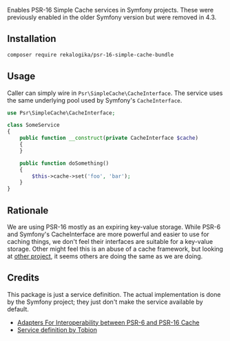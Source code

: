 Enables PSR-16 Simple Cache services in Symfony projects. These were previously
enabled in the older Symfony version but were removed in 4.3.

Installation
------------

```bash
composer require rekalogika/psr-16-simple-cache-bundle
```

Usage
-----

Caller can simply wire in `Psr\SimpleCache\CacheInterface`. The service uses
the same underlying pool used by Symfony's `CacheInterface`.

```php
use Psr\SimpleCache\CacheInterface;

class SomeService
{
    public function __construct(private CacheInterface $cache)
    {
    }

    public function doSomething()
    {
        $this->cache->set('foo', 'bar');
    }
}
```

Rationale
---------

We are using PSR-16 mostly as an expiring key-value storage. While PSR-6 and
Symfony's CacheInterface are more powerful and easier to use for caching things,
we don't feel their interfaces are suitable for a key-value storage. Other might
feel this is an abuse of a cache framework, but looking at [other
project](https://www.scrapbook.cash/), it seems others are doing the
same as we are doing.

Credits
-------

This package is just a service definition. The actual implementation is done by
the Symfony project; they just don't make the service available by default.

* [Adapters For Interoperability between PSR-6 and PSR-16 Cache](https://symfony.com/doc/current/components/cache/psr6_psr16_adapters.html)
* [Service definition by Tobion](https://github.com/symfony/symfony/issues/28918#issuecomment-433489302)